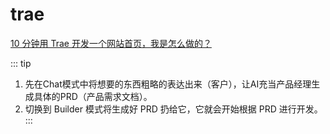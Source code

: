 # trae

[10 分钟用 Trae 开发一个网站首页，我是怎么做的？](https://juejin.cn/post/7477478842245185563)

::: tip
1. 先在Chat模式中将想要的东西粗略的表达出来（客户），让AI充当产品经理生成具体的PRD（产品需求文档）。
2. 切换到 Builder 模式将生成好 PRD 扔给它，它就会开始根据 PRD 进行开发。
:::